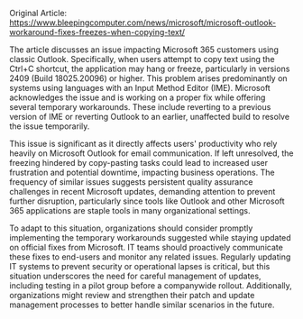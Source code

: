 Original Article: https://www.bleepingcomputer.com/news/microsoft/microsoft-outlook-workaround-fixes-freezes-when-copying-text/

The article discusses an issue impacting Microsoft 365 customers using classic Outlook. Specifically, when users attempt to copy text using the Ctrl+C shortcut, the application may hang or freeze, particularly in versions 2409 (Build 18025.20096) or higher. This problem arises predominantly on systems using languages with an Input Method Editor (IME). Microsoft acknowledges the issue and is working on a proper fix while offering several temporary workarounds. These include reverting to a previous version of IME or reverting Outlook to an earlier, unaffected build to resolve the issue temporarily.

This issue is significant as it directly affects users' productivity who rely heavily on Microsoft Outlook for email communication. If left unresolved, the freezing hindered by copy-pasting tasks could lead to increased user frustration and potential downtime, impacting business operations. The frequency of similar issues suggests persistent quality assurance challenges in recent Microsoft updates, demanding attention to prevent further disruption, particularly since tools like Outlook and other Microsoft 365 applications are staple tools in many organizational settings.

To adapt to this situation, organizations should consider promptly implementing the temporary workarounds suggested while staying updated on official fixes from Microsoft. IT teams should proactively communicate these fixes to end-users and monitor any related issues. Regularly updating IT systems to prevent security or operational lapses is critical, but this situation underscores the need for careful management of updates, including testing in a pilot group before a companywide rollout. Additionally, organizations might review and strengthen their patch and update management processes to better handle similar scenarios in the future.